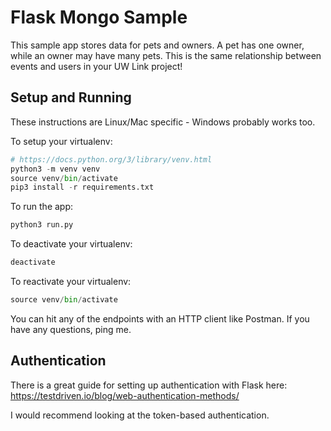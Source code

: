 # Flask Mongo Sample

This sample app stores data for pets and owners. A pet has one owner, while an owner may have many pets. This is the same relationship between events and users in your UW Link project!

## Setup and Running

These instructions are Linux/Mac specific - Windows probably works too.

To setup your virtualenv:
```python
# https://docs.python.org/3/library/venv.html
python3 -m venv venv
source venv/bin/activate
pip3 install -r requirements.txt
```

To run the app:
```python
python3 run.py
```

To deactivate your virtualenv:
```python
deactivate
```

To reactivate your virtualenv:
```python
source venv/bin/activate
```

You can hit any of the endpoints with an HTTP client like Postman. If you have any questions, ping me.

## Authentication
There is a great guide for setting up authentication with Flask here: https://testdriven.io/blog/web-authentication-methods/

I would recommend looking at the token-based authentication.
